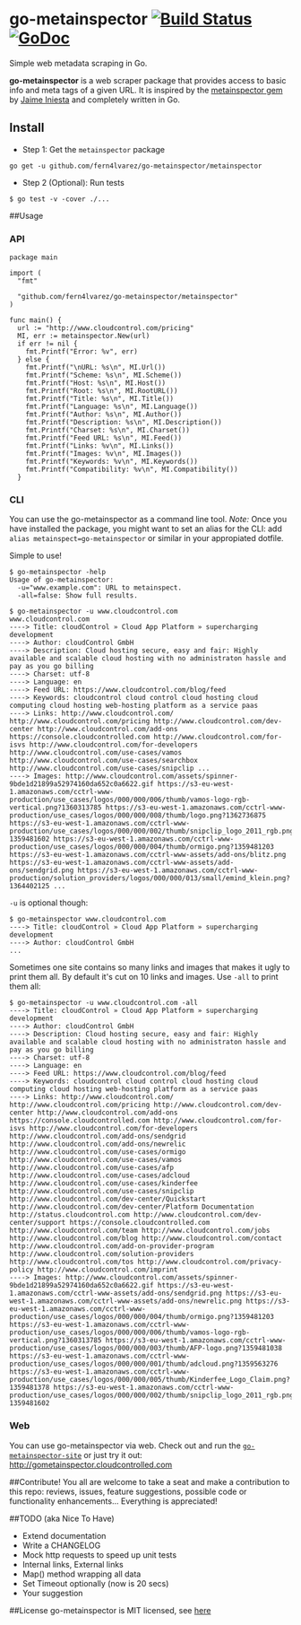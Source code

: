 # go-metainspector [![Build Status](https://travis-ci.org/fern4lvarez/go-metainspector.png)](https://travis-ci.org/fern4lvarez/go-metainspector)[![GoDoc](https://godoc.org/github.com/fern4lvarez/go-metainspector/metainspector?status.png)](http://godoc.org/github.com/fern4lvarez/go-metainspector/metainspector)

Simple web metadata scraping in Go.

**go-metainspector** is a web scraper package that provides access
to basic info and meta tags of a given URL.
It is inspired by the [metainspector gem](https://github.com/jaimeiniesta/metainspector) by [Jaime Iniesta](https://twitter.com/jaimeiniesta) and completely written in Go.

## Install

* Step 1: Get the `metainspector` package

```
go get -u github.com/fern4lvarez/go-metainspector/metainspector
```

* Step 2 (Optional): Run tests

```
$ go test -v -cover ./...
```

##Usage

### API

```
package main

import (
  "fmt"

  "github.com/fern4lvarez/go-metainspector/metainspector"
)

func main() {
  url := "http://www.cloudcontrol.com/pricing"
  MI, err := metainspector.New(url)
  if err != nil {
    fmt.Printf("Error: %v", err)
  } else {
    fmt.Printf("\nURL: %s\n", MI.Url())
    fmt.Printf("Scheme: %s\n", MI.Scheme())
    fmt.Printf("Host: %s\n", MI.Host())
    fmt.Printf("Root: %s\n", MI.RootURL())
    fmt.Printf("Title: %s\n", MI.Title())
    fmt.Printf("Language: %s\n", MI.Language())
    fmt.Printf("Author: %s\n", MI.Author())
    fmt.Printf("Description: %s\n", MI.Description())
    fmt.Printf("Charset: %s\n", MI.Charset())
    fmt.Printf("Feed URL: %s\n", MI.Feed())
    fmt.Printf("Links: %v\n", MI.Links())
    fmt.Printf("Images: %v\n", MI.Images())
    fmt.Printf("Keywords: %v\n", MI.Keywords())
    fmt.Printf("Compatibility: %v\n", MI.Compatibility())
  }
```

### CLI
You can use the go-metainspector as a command line tool.
*Note:* Once you have installed the package, you might want to set an alias for the CLI: add `alias metainspect=go-metainspector` or similar in your appropiated dotfile.

Simple to use!

```
$ go-metainspector -help
Usage of go-metainspector:
  -u="www.example.com": URL to metainspect.
  -all=false: Show full results.

$ go-metainspector -u www.cloudcontrol.com
www.cloudcontrol.com
----> Title: cloudControl » Cloud App Platform » supercharging development
----> Author: cloudControl GmbH
----> Description: Cloud hosting secure, easy and fair: Highly available and scalable cloud hosting with no administraton hassle and pay as you go billing
----> Charset: utf-8
----> Language: en
----> Feed URL: https://www.cloudcontrol.com/blog/feed
----> Keywords: cloudcontrol cloud control cloud hosting cloud computing cloud hosting web-hosting platform as a service paas 
----> Links: http://www.cloudcontrol.com/ http://www.cloudcontrol.com/pricing http://www.cloudcontrol.com/dev-center http://www.cloudcontrol.com/add-ons https://console.cloudcontrolled.com http://www.cloudcontrol.com/for-isvs http://www.cloudcontrol.com/for-developers http://www.cloudcontrol.com/use-cases/vamos http://www.cloudcontrol.com/use-cases/searchbox http://www.cloudcontrol.com/use-cases/snipclip ...
----> Images: http://www.cloudcontrol.com/assets/spinner-9bde1d21899a52974160da652c0a6622.gif https://s3-eu-west-1.amazonaws.com/cctrl-www-production/use_cases/logos/000/000/006/thumb/vamos-logo-rgb-vertical.png?1360313785 https://s3-eu-west-1.amazonaws.com/cctrl-www-production/use_cases/logos/000/000/008/thumb/logo.png?1362736875 https://s3-eu-west-1.amazonaws.com/cctrl-www-production/use_cases/logos/000/000/002/thumb/snipclip_logo_2011_rgb.png?1359481602 https://s3-eu-west-1.amazonaws.com/cctrl-www-production/use_cases/logos/000/000/004/thumb/ormigo.png?1359481203 https://s3-eu-west-1.amazonaws.com/cctrl-www-assets/add-ons/blitz.png https://s3-eu-west-1.amazonaws.com/cctrl-www-assets/add-ons/sendgrid.png https://s3-eu-west-1.amazonaws.com/cctrl-www-production/solution_providers/logos/000/000/013/small/emind_klein.png?1364402125 ...
```

`-u` is optional though:

```
$ go-metainspector www.cloudcontrol.com
----> Title: cloudControl » Cloud App Platform » supercharging development
----> Author: cloudControl GmbH
...
```

Sometimes one site contains so many links and images that makes it ugly to print them all. By default it's cut on 10 links and images. Use `-all` to print them all:

```
$ go-metainspector -u www.cloudcontrol.com -all
----> Title: cloudControl » Cloud App Platform » supercharging development
----> Author: cloudControl GmbH
----> Description: Cloud hosting secure, easy and fair: Highly available and scalable cloud hosting with no administraton hassle and pay as you go billing
----> Charset: utf-8
----> Language: en
----> Feed URL: https://www.cloudcontrol.com/blog/feed
----> Keywords: cloudcontrol cloud control cloud hosting cloud computing cloud hosting web-hosting platform as a service paas 
----> Links: http://www.cloudcontrol.com/ http://www.cloudcontrol.com/pricing http://www.cloudcontrol.com/dev-center http://www.cloudcontrol.com/add-ons https://console.cloudcontrolled.com http://www.cloudcontrol.com/for-isvs http://www.cloudcontrol.com/for-developers http://www.cloudcontrol.com/add-ons/sendgrid http://www.cloudcontrol.com/add-ons/newrelic http://www.cloudcontrol.com/use-cases/ormigo http://www.cloudcontrol.com/use-cases/vamos http://www.cloudcontrol.com/use-cases/afp http://www.cloudcontrol.com/use-cases/adcloud http://www.cloudcontrol.com/use-cases/kinderfee http://www.cloudcontrol.com/use-cases/snipclip http://www.cloudcontrol.com/dev-center/Quickstart http://www.cloudcontrol.com/dev-center/Platform Documentation http://status.cloudcontrol.com http://www.cloudcontrol.com/dev-center/support https://console.cloudcontrolled.com http://www.cloudcontrol.com/team http://www.cloudcontrol.com/jobs http://www.cloudcontrol.com/blog http://www.cloudcontrol.com/contact http://www.cloudcontrol.com/add-on-provider-program http://www.cloudcontrol.com/solution-providers http://www.cloudcontrol.com/tos http://www.cloudcontrol.com/privacy-policy http://www.cloudcontrol.com/imprint 
----> Images: http://www.cloudcontrol.com/assets/spinner-9bde1d21899a52974160da652c0a6622.gif https://s3-eu-west-1.amazonaws.com/cctrl-www-assets/add-ons/sendgrid.png https://s3-eu-west-1.amazonaws.com/cctrl-www-assets/add-ons/newrelic.png https://s3-eu-west-1.amazonaws.com/cctrl-www-production/use_cases/logos/000/000/004/thumb/ormigo.png?1359481203 https://s3-eu-west-1.amazonaws.com/cctrl-www-production/use_cases/logos/000/000/006/thumb/vamos-logo-rgb-vertical.png?1360313785 https://s3-eu-west-1.amazonaws.com/cctrl-www-production/use_cases/logos/000/000/003/thumb/AFP-logo.png?1359481038 https://s3-eu-west-1.amazonaws.com/cctrl-www-production/use_cases/logos/000/000/001/thumb/adcloud.png?1359563276 https://s3-eu-west-1.amazonaws.com/cctrl-www-production/use_cases/logos/000/000/005/thumb/Kinderfee_Logo_Claim.png?1359481378 https://s3-eu-west-1.amazonaws.com/cctrl-www-production/use_cases/logos/000/000/002/thumb/snipclip_logo_2011_rgb.png?1359481602 
```

### Web
You can use go-metainspector via web. Check out and run the [`go-metainspector-site`](https://github.com/fern4lvarez/go-metainspector-site) or just try it out: http://gometainspector.cloudcontrolled.com

##Contribute!
You all are welcome to take a seat and make a contribution to this repo: reviews, issues, feature suggestions, possible code or functionality enhancements... Everything is appreciated!

##TODO (aka Nice To Have)
* Extend documentation
* Write a CHANGELOG
* Mock http requests to speed up unit tests
* Internal links, External links
* Map() method wrapping all data
* Set Timeout optionally (now is 20 secs)
* Your suggestion <HERE>

##License
go-metainspector is MIT licensed, see [here](https://github.com/fern4lvarez/go-metainspector/blob/master/LICENSE)
